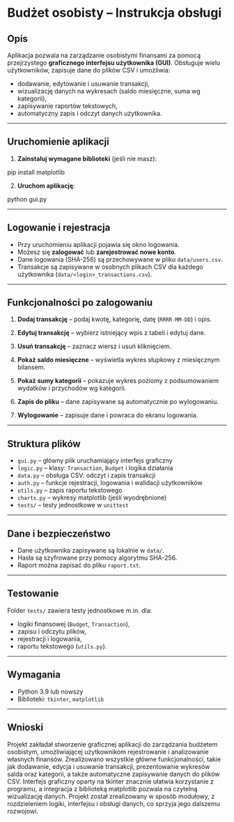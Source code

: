 # Budżet osobisty – Instrukcja obsługi

## Opis

Aplikacja pozwala na zarządzanie osobistymi finansami za pomocą przejrzystego **graficznego interfejsu użytkownika (GUI)**. Obsługuje wielu użytkowników, zapisuje dane do plików CSV i umożliwia:

- dodawanie, edytowanie i usuwanie transakcji,
- wizualizację danych na wykresach (saldo miesięczne, suma wg kategorii),
- zapisywanie raportów tekstowych,
- automatyczny zapis i odczyt danych użytkownika.

---

## Uruchomienie aplikacji

1. **Zainstaluj wymagane biblioteki** (jeśli nie masz):

pip install matplotlib

2. **Uruchom aplikację**:

python gui.py

---

## Logowanie i rejestracja

- Przy uruchomieniu aplikacji pojawia się okno logowania.
- Możesz się **zalogować** lub **zarejestrować nowe konto**.
- Dane logowania (SHA-256) są przechowywane w pliku `data/users.csv`.
- Transakcje są zapisywane w osobnych plikach CSV dla każdego użytkownika (`data/<login>_transactions.csv`).

---

## Funkcjonalności po zalogowaniu

1. **Dodaj transakcję** – podaj kwotę, kategorię, datę (`RRRR-MM-DD`) i opis.

2. **Edytuj transakcję** – wybierz istniejący wpis z tabeli i edytuj dane.

3. **Usuń transakcję** – zaznacz wiersz i usuń kliknięciem.

4. **Pokaż saldo miesięczne** – wyświetla wykres słupkowy z miesięcznym bilansem.

5. **Pokaż sumy kategorii** – pokazuje wykres poziomy z podsumowaniem wydatków i przychodów wg kategorii.

6. **Zapis do pliku** – dane zapisywane są automatycznie po wylogowaniu.

7. **Wylogowanie** – zapisuje dane i powraca do ekranu logowania.

---

## Struktura plików

- `gui.py` – główny plik uruchamiający interfejs graficzny
- `logic.py` – klasy: `Transaction`, `Budget` i logika działania
- `data.py` – obsługa CSV: odczyt i zapis transakcji
- `auth.py` – funkcje rejestracji, logowania i walidacji użytkowników
- `utils.py` – zapis raportu tekstowego
- `charts.py` – wykresy matplotlib (jeśli wyodrębnione)
- `tests/` – testy jednostkowe w `unittest`

---

## Dane i bezpieczeństwo

- Dane użytkownika zapisywane są lokalnie w `data/`.
- Hasła są szyfrowane przy pomocy algorytmu SHA-256.
- Raport można zapisać do pliku `raport.txt`.

---

## Testowanie

Folder `tests/` zawiera testy jednostkowe m.in. dla:
- logiki finansowej (`Budget`, `Transaction`),
- zapisu i odczytu plików,
- rejestracji i logowania,
- raportu tekstowego (`utils.py`).

---

## Wymagania

- Python 3.9 lub nowszy
- Biblioteki: `tkinter`, `matplotlib`

---

## Wnioski

Projekt zakładał stworzenie graficznej aplikacji do zarządzania budżetem osobistym, umożliwiającej użytkownikom rejestrowanie i analizowanie własnych finansów. Zrealizowano wszystkie główne funkcjonalności, takie jak dodawanie, edycja i usuwanie transakcji, prezentowanie wykresów salda oraz kategorii, a także automatyczne zapisywanie danych do plików CSV. Interfejs graficzny oparty na tkinter znacznie ułatwia korzystanie z programu, a integracja z biblioteką matplotlib pozwala na czytelną wizualizację danych. Projekt został zrealizowany w sposób modułowy, z rozdzieleniem logiki, interfejsu i obsługi danych, co sprzyja jego dalszemu rozwojowi.